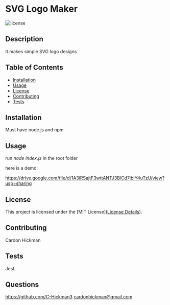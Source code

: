 # SVG Logo Maker

![license](https://img.shields.io/badge/License-MIT-yellow.svg)

## Description

It makes simple SVG logo designs

## Table of Contents

- [Installation](#installation)
- [Usage](#usage)
- [License](#license)
- [Contributing](#contributing)
- [Tests](#tests)

## Installation

Must have node.js and npm

## Usage

run _node index.js_ in the root folder

here is a demo:

https://drive.google.com/file/d/1A3iRSajtF3wttANTJ3BlCd7ibIY4uTzU/view?usp=sharing

## License

This project is licensed under the [MIT License]([License Details](https://opensource.org/licenses/MIT)).

## Contributing

Cardon Hickman

## Tests

Jest

## Questions

https://github.com/C-Hickman3
cardonhickman@gmail.com
